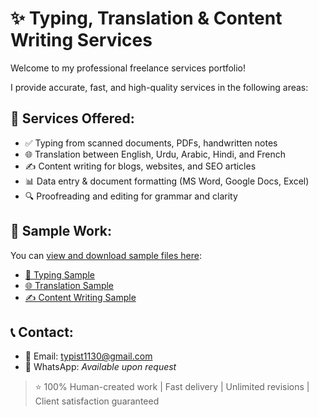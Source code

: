# ✨ Typing, Translation & Content Writing Services

Welcome to my professional freelance services portfolio!

I provide accurate, fast, and high-quality services in the following areas:

## 💼 Services Offered:
- ✅ Typing from scanned documents, PDFs, handwritten notes
- 🌐 Translation between English, Urdu, Arabic, Hindi, and French
- ✍️ Content writing for blogs, websites, and SEO articles
- 📊 Data entry & document formatting (MS Word, Google Docs, Excel)
- 🔍 Proofreading and editing for grammar and clarity

## 📂 Sample Work:
You can [view and download sample files here](https://typing-task.github.io):
- [📄 Typing Sample](https://typing-task.github.io/Typing-Sample.txt)
- [🌐 Translation Sample](https://typing-task.github.io/Translation-Sample.txt)
- [✍️ Content Writing Sample](https://typing-task.github.io/Content-Writing-Sample.txt)

## 📞 Contact:
- 📧 Email: typist1130@gmail.com
- 📱 WhatsApp: *Available upon request*

> ⭐ 100% Human-created work | Fast delivery | Unlimited revisions | Client satisfaction guaranteed
